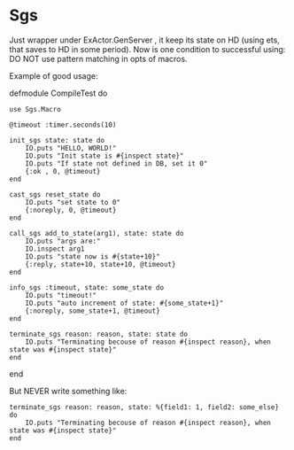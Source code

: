 Sgs
===

Just wrapper under ExActor.GenServer , it keep its state on HD (using ets, that saves to HD in some period). Now is one condition to successful using: DO NOT use pattern matching in opts of macros.

Example of good usage:

defmodule CompileTest do

	use Sgs.Macro
	
	@timeout :timer.seconds(10)

	init_sgs state: state do
		IO.puts "HELLO, WORLD!"
		IO.puts "Init state is #{inspect state}"
		IO.puts "If state not defined in DB, set it 0"
		{:ok , 0, @timeout}
	end

	cast_sgs reset_state do
		IO.puts "set state to 0"
		{:noreply, 0, @timeout}
	end

	call_sgs add_to_state(arg1), state: state do
		IO.puts "args are:"
		IO.inspect arg1
		IO.puts "state now is #{state+10}"
		{:reply, state+10, state+10, @timeout}
	end

	info_sgs :timeout, state: some_state do
		IO.puts "timeout!"
		IO.puts "auto increment of state: #{some_state+1}"
		{:noreply, some_state+1, @timeout}
	end

	terminate_sgs reason: reason, state: state do
		IO.puts "Terminating becouse of reason #{inspect reason}, when state was #{inspect state}"
	end

end

But NEVER write something like:

	terminate_sgs reason: reason, state: %{field1: 1, field2: some_else} do
		IO.puts "Terminating becouse of reason #{inspect reason}, when state was #{inspect state}"
	end